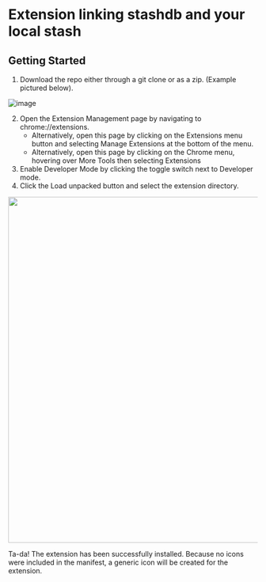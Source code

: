 # Extension linking stashdb and your local stash

## Getting Started

1. Download the repo either through a git clone or as a zip. (Example pictured below).

![image](https://user-images.githubusercontent.com/389870/144663511-5335fb9d-9d8e-44b2-aac2-bfba98cbfb48.png)


2. Open the Extension Management page by navigating to chrome://extensions.
   - Alternatively, open this page by clicking on the Extensions menu button and selecting Manage Extensions at the bottom of the menu.
   - Alternatively, open this page by clicking on the Chrome menu, hovering over More Tools then selecting Extensions
3. Enable Developer Mode by clicking the toggle switch next to Developer mode.
4. Click the Load unpacked button and select the extension directory.

<img src="https://user-images.githubusercontent.com/389870/144663722-c0b9ef19-772b-4554-8980-51d5da474b7b.png" width="700" >


Ta-da! The extension has been successfully installed. Because no icons were included in the manifest, a generic icon will be created for the extension.

